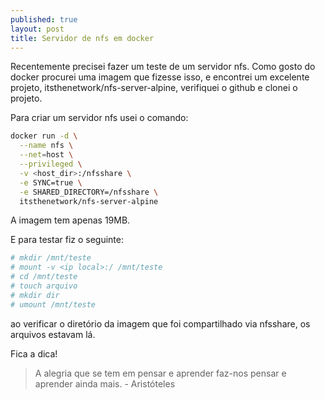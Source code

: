 ```yaml
---
published: true
layout: post
title: Servidor de nfs em docker
---
```

Recentemente precisei fazer um teste de um servidor nfs. Como gosto do docker procurei uma imagem que fizesse isso, e encontrei um excelente projeto, itsthenetwork/nfs-server-alpine, verifiquei o github e clonei o projeto.

Para criar um servidor nfs usei o comando:

```bash
docker run -d \
  --name nfs \
  --net=host \
  --privileged \
  -v <host_dir>:/nfsshare \
  -e SYNC=true \
  -e SHARED_DIRECTORY=/nfsshare \
  itsthenetwork/nfs-server-alpine 
```

A imagem tem apenas 19MB.

E para testar fiz o seguinte:
```bash
# mkdir /mnt/teste
# mount -v <ip local>:/ /mnt/teste
# cd /mnt/teste
# touch arquivo
# mkdir dir
# umount /mnt/teste
```

ao verificar o diretório da imagem que foi compartilhado via nfsshare, os arquivos estavam lá.

Fica a dica!

> A alegria que se tem em pensar e aprender faz-nos pensar e aprender ainda mais. - Aristóteles
